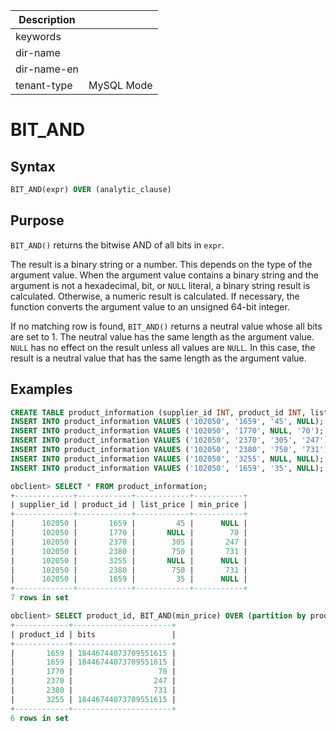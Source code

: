 | Description   |                 |
|---------------|-----------------|
| keywords      |                 |
| dir-name      |                 |
| dir-name-en   |                 |
| tenant-type   | MySQL Mode      |

# BIT_AND

## Syntax

```sql
BIT_AND(expr) OVER (analytic_clause)
```

## Purpose

`BIT_AND()` returns the bitwise AND of all bits in `expr`.

The result is a binary string or a number. This depends on the type of the argument value. When the argument value contains a binary string and the argument is not a hexadecimal, bit, or `NULL` literal, a binary string result is calculated. Otherwise, a numeric result is calculated. If necessary, the function converts the argument value to an unsigned 64-bit integer.

If no matching row is found, `BIT_AND()` returns a neutral value whose all bits are set to 1. The neutral value has the same length as the argument value. `NULL` has no effect on the result unless all values are `NULL`. In this case, the result is a neutral value that has the same length as the argument value.

## Examples

```sql
CREATE TABLE product_information (supplier_id INT, product_id INT, list_price NUMERIC, min_price NUMERIC);
INSERT INTO product_information VALUES ('102050', '1659', '45', NULL);
INSERT INTO product_information VALUES ('102050', '1770', NULL, '70');
INSERT INTO product_information VALUES ('102050', '2370', '305', '247');
INSERT INTO product_information VALUES ('102050', '2380', '750', '731');
INSERT INTO product_information VALUES ('102050', '3255', NULL, NULL);
INSERT INTO product_information VALUES ('102050', '1659', '35', NULL);

obclient> SELECT * FROM product_information;
+-------------+------------+------------+-----------+
| supplier_id | product_id | list_price | min_price |
+-------------+------------+------------+-----------+
|      102050 |       1659 |         45 |      NULL |
|      102050 |       1770 |       NULL |        70 |
|      102050 |       2370 |        305 |       247 |
|      102050 |       2380 |        750 |       731 |
|      102050 |       3255 |       NULL |      NULL |
|      102050 |       2380 |        750 |       731 |
|      102050 |       1659 |         35 |      NULL |
+-------------+------------+------------+-----------+
7 rows in set

obclient> SELECT product_id, BIT_AND(min_price) OVER (partition by product_id) bits FROM product_information;
+------------+----------------------+
| product_id | bits                 |
+------------+----------------------+
|       1659 | 18446744073709551615 |
|       1659 | 18446744073709551615 |
|       1770 |                   70 |
|       2370 |                  247 |
|       2380 |                  731 |
|       3255 | 18446744073709551615 |
+------------+----------------------+
6 rows in set
```

